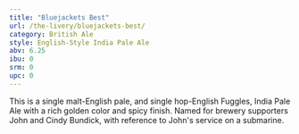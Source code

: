 ```yaml
---
title: "Bluejackets Best"
url: /the-livery/bluejackets-best/
category: British Ale
style: English-Style India Pale Ale
abv: 6.25
ibu: 0
srm: 0
upc: 0
---
```

This is a single malt-English pale, and single hop-English Fuggles, India Pale Ale with a rich golden color and spicy finish. Named for brewery supporters John and Cindy Bundick, with reference to John's service on a submarine.
